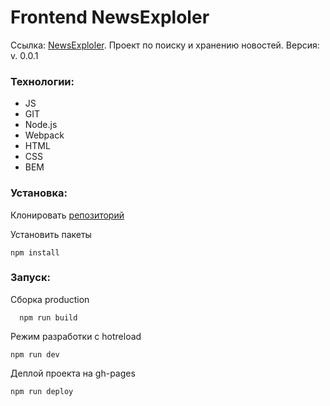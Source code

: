 # Frontend NewsExploler

Ссылка: [NewsExploler](https://ininferno.github.io/news-explorer-frontend/ "NewsExplorer"). 
Проект по поиску и хранению новостей.
Версия: v. 0.0.1

### Технологии: 
- JS 
- GIT
- Node.js
- Webpack
- HTML
- CSS
- BEM

### Установка:

Клонировать [репозиторий](https://github.com/InInferno/news-explorer-frontend.git)

Установить пакеты

    npm install

### Запуск:

Сборка production

      npm run build
      
Режим разработки с hotreload

    npm run dev
    
Деплой проекта на gh-pages

    npm run deploy

